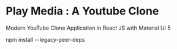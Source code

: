 # Play Media : A Youtube Clone

Modern YouTube Clone Application in React JS with Material UI 5

npm install --legacy-peer-deps
